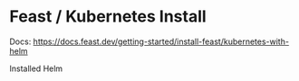 # Feast / Kubernetes Install

Docs:
https://docs.feast.dev/getting-started/install-feast/kubernetes-with-helm

Installed Helm
